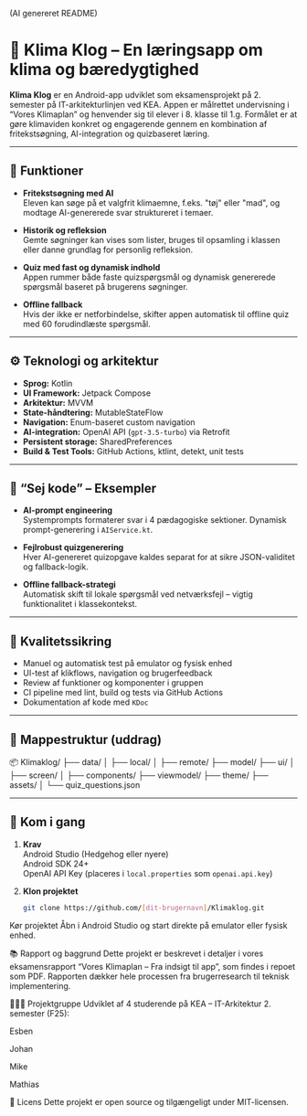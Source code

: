 (AI genereret README)

# 🌱 Klima Klog – En læringsapp om klima og bæredygtighed

**Klima Klog** er en Android-app udviklet som eksamensprojekt på 2. semester på IT-arkitekturlinjen ved KEA. Appen er målrettet undervisning i “Vores Klimaplan” og henvender sig til elever i 8. klasse til 1.g. Formålet er at gøre klimaviden konkret og engagerende gennem en kombination af fritekstsøgning, AI-integration og quizbaseret læring.

---

## 📲 Funktioner

- **Fritekstsøgning med AI**  
  Eleven kan søge på et valgfrit klimaemne, f.eks. "tøj" eller "mad", og modtage AI-genererede svar struktureret i temaer.

- **Historik og refleksion**  
  Gemte søgninger kan vises som lister, bruges til opsamling i klassen eller danne grundlag for personlig refleksion.

- **Quiz med fast og dynamisk indhold**  
  Appen rummer både faste quizspørgsmål og dynamisk genererede spørgsmål baseret på brugerens søgninger.

- **Offline fallback**  
  Hvis der ikke er netforbindelse, skifter appen automatisk til offline quiz med 60 forudindlæste spørgsmål.

---

## ⚙️ Teknologi og arkitektur

- **Sprog:** Kotlin  
- **UI Framework:** Jetpack Compose  
- **Arkitektur:** MVVM  
- **State-håndtering:** MutableStateFlow  
- **Navigation:** Enum-baseret custom navigation  
- **AI-integration:** OpenAI API (`gpt-3.5-turbo`) via Retrofit  
- **Persistent storage:** SharedPreferences  
- **Build & Test Tools:** GitHub Actions, ktlint, detekt, unit tests

---

## 🧠 “Sej kode” – Eksempler

- **AI-prompt engineering**  
  Systemprompts formaterer svar i 4 pædagogiske sektioner. Dynamisk prompt-generering i `AIService.kt`.

- **Fejlrobust quizgenerering**  
  Hver AI-genereret quizopgave kaldes separat for at sikre JSON-validitet og fallback-logik.

- **Offline fallback-strategi**  
  Automatisk skift til lokale spørgsmål ved netværksfejl – vigtig funktionalitet i klassekontekst.

---

## 🧪 Kvalitetssikring

- Manuel og automatisk test på emulator og fysisk enhed  
- UI-test af klikflows, navigation og brugerfeedback  
- Review af funktioner og komponenter i gruppen  
- CI pipeline med lint, build og tests via GitHub Actions  
- Dokumentation af kode med `KDoc`

---

## 🧭 Mappestruktur (uddrag)

📦 Klimaklog/
├── data/
│ ├── local/
│ ├── remote/
├── model/
├── ui/
│ ├── screen/
│ ├── components/
├── viewmodel/
├── theme/
├── assets/
│ └── quiz_questions.json


---

## 🚀 Kom i gang

1. **Krav**  
   Android Studio (Hedgehog eller nyere)  
   Android SDK 24+  
   OpenAI API Key (placeres i `local.properties` som `openai.api.key`)

2. **Klon projektet**
   ```bash
   git clone https://github.com/[dit-brugernavn]/Klimaklog.git
Kør projektet
Åbn i Android Studio og start direkte på emulator eller fysisk enhed.

📚 Rapport og baggrund
Dette projekt er beskrevet i detaljer i vores eksamensrapport “Vores Klimaplan – Fra indsigt til app”, som findes i repoet som PDF. Rapporten dækker hele processen fra brugerresearch til teknisk implementering.

🧑‍🤝‍🧑 Projektgruppe
Udviklet af 4 studerende på KEA – IT-Arkitektur 2. semester (F25):

Esben

Johan

Mike

Mathias

📝 Licens
Dette projekt er open source og tilgængeligt under MIT-licensen.
